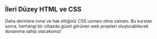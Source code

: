 ## İleri Düzey HTML ve CSS
Daha derinlere inme ve hak ettiğiniz CSS uzmanı olma zamanı. Bu kurstan sonra, herhangi bir cihazda güzel görünen web projeleri oluşturabilecek donanıma sahip olacaksınız!